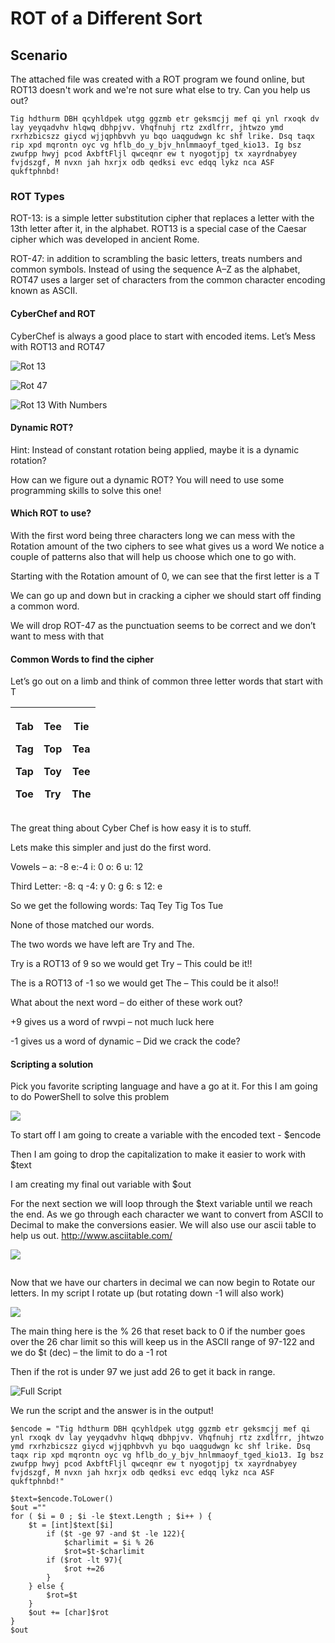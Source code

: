 # ROT of a Different Sort

## Scenario

The attached file was created with a ROT program we found online, but ROT13 doesn't work and we're not sure what else to try. Can you help us out?

```
Tig hdthurm DBH qcyhldpek utgg ggzmb etr geksmcjj mef qi ynl rxoqk dv lay yeyqadvhv hlqwq dbhpjvv. Vhqfnuhj rtz zxdlfrr, jhtwzo ymd rxrhzbicszz giycd wjjqphbvvh yu bqo uaqgudwgn kc shf lrike. Dsq taqx rip xpd mqrontn oyc vg hflb_do_y_bjv_hnlmmaoyf_tged_kio13. Ig bsz zwufpp hwyj pcod AxbftFljl qwceqnr ew t nyogotjpj tx xayrdnabyey fvjdszgf, M nvxn jah hxrjx odb qedksi evc edqq lykz nca ASF qukftphnbd!
```

### ROT Types

ROT-13: is a simple letter substitution cipher that replaces a letter with the 13th letter after it, in the alphabet. ROT13 is a special case of the Caesar cipher which was developed in ancient Rome.&#x20;

ROT-47: in addition to scrambling the basic letters, treats numbers and common symbols. Instead of using the sequence A–Z as the alphabet, ROT47 uses a larger set of characters from the common character encoding known as ASCII.

#### CyberChef and ROT

CyberChef is always a good place to start with encoded items. Let’s Mess with ROT13 and ROT47

![Rot 13](<../.gitbook/assets/image (16).png>)

![Rot 47](<../.gitbook/assets/image (12).png>)

![Rot 13 With Numbers](<../.gitbook/assets/image (15).png>)

#### Dynamic ROT?

Hint: Instead of constant rotation being applied, maybe it is a dynamic rotation?&#x20;

How can we figure out a dynamic ROT? You will need to use some programming skills to solve this one!

#### Which ROT to use?

With the first word being three characters long we can mess with the Rotation amount of the two ciphers to see what gives us a word We notice a couple of patterns also that will help us choose which one to go with.

Starting with the Rotation amount of 0, we can see that the first letter is a T

We can go up and down but in cracking a cipher we should start off finding a common word.

We will drop ROT-47 as the punctuation seems to be correct and we don’t want to mess with that

#### Common Words to find the cipher

Let’s go out on a limb and think of common three letter words that start with T

| <p>Tab</p><p>Tag</p><p>Tap</p><p>Toe</p> | <p>Tee</p><p>Top</p><p>Toy</p><p>Try</p> | <p>Tie</p><p>Tea</p><p>Tee</p><p>The</p> |
| ---------------------------------------- | ---------------------------------------- | ---------------------------------------- |

The great thing about Cyber Chef is how easy it is to stuff.

Lets make this simpler and just do the first word.

Vowels – a: -8 e:-4 i: 0 o: 6 u: 12

Third Letter: -8: q -4: y 0: g 6: s 12: e

So we get the following words: Taq Tey Tig Tos Tue

None of those matched our words.

The two words we have left are Try and The.

Try is a ROT13 of 9 so we would get Try – This could be it!!

The is a ROT13 of -1 so we would get The – This could be it also!!

What about the next word – do either of these work out?

\+9 gives us a word of rwvpi – not much luck here

\-1 gives us a word of dynamic – Did we crack the code?

#### Scripting a solution

Pick you favorite scripting language and have a go at it. For this I am going to do PowerShell to solve this problem

![](<../.gitbook/assets/image (20).png>)

To start off I am going to create a variable with the encoded text - $encode

Then I am going to drop the capitalization to make it easier to work with $text

I am creating my final out variable with $out

For the next section we will loop through the $text variable until we reach the end. As we go through each character we want to convert from ASCII to Decimal to make the conversions easier. We will also use our ascii table to help us out. http://www.asciitable.com/

![](<../.gitbook/assets/image (19) (1).png>)

<img src="../.gitbook/assets/image (21).png" alt="" data-size="original">

Now that we have our charters in decimal we can now begin to Rotate our letters. In my script I rotate up (but rotating down -1 will also work)

![](<../.gitbook/assets/image (17) (1).png>)

The main thing here is the % 26 that reset back to 0 if the number goes over the 26 char limit so this will keep us in the ASCII range of 97-122 and we do $t (dec) – the limit to do a -1 rot

Then if the rot is under 97 we just add 26 to get it back in range.

![Full Script](<../.gitbook/assets/image (13).png>)

We run the script and the answer is in the output!

```
$encode = "Tig hdthurm DBH qcyhldpek utgg ggzmb etr geksmcjj mef qi ynl rxoqk dv lay yeyqadvhv hlqwq dbhpjvv. Vhqfnuhj rtz zxdlfrr, jhtwzo ymd rxrhzbicszz giycd wjjqphbvvh yu bqo uaqgudwgn kc shf lrike. Dsq taqx rip xpd mqrontn oyc vg hflb_do_y_bjv_hnlmmaoyf_tged_kio13. Ig bsz zwufpp hwyj pcod AxbftFljl qwceqnr ew t nyogotjpj tx xayrdnabyey fvjdszgf, M nvxn jah hxrjx odb qedksi evc edqq lykz nca ASF qukftphnbd!" 
 
$text=$encode.ToLower()
$out =""
for ( $i = 0 ; $i -le $text.Length ; $i++ ) {
    $t = [int]$text[$i]        
        if ($t -ge 97 -and $t -le 122){
            $charlimit = $i % 26
            $rot=$t-$charlimit
        if ($rot -lt 97){
            $rot +=26
        }
    } else {
        $rot=$t
    }  
    $out += [char]$rot
} 
$out
```
